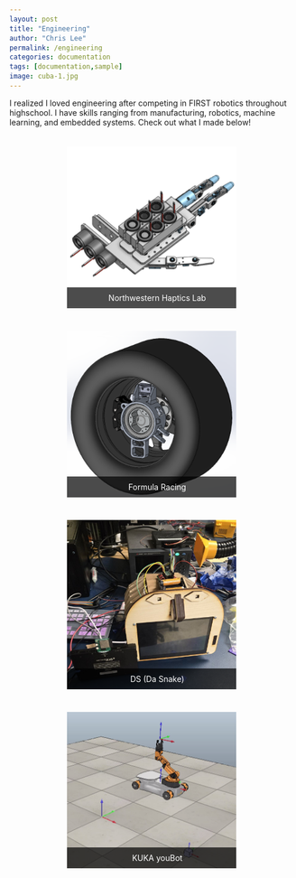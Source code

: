 ```yaml
---
layout: post
title: "Engineering"
author: "Chris Lee"
permalink: /engineering
categories: documentation
tags: [documentation,sample]
image: cuba-1.jpg
---
```


I realized I loved engineering after competing in FIRST robotics throughout highschool. I have skills ranging from manufacturing, robotics, machine learning, and embedded systems. Check out what I made below!

<style>
.container {
  display: flex;
  flex-wrap: wrap;
  justify-content: space-around;
}

.image-card {
  position: relative;
  width: 300px;
  margin: 20px;
  overflow: hidden;
  transition: transform 0.3s ease;
}

.image-card img {
  width: 100%;
  display: block;
  transition: transform 0.3s ease;
}

.image-card:hover {
  transform: scale(1.05);
}

.image-card:hover img {
  transform: scale(1.1);
}

.overlay {
  position: absolute;
  bottom: 0;
  background: rgba(0, 0, 0, 0.7);
  color: #fff;
  width: 100%;
  text-align: center;
  padding: 10px;
  transition: 0.3s ease;
  border-radius: 0; /* Ensure sharp corners */
}

.image-card:hover .overlay {
  bottom: 0;
}
</style>

<div class="container">
  <div class="image-card">
    <a href="/engineering/haptics">
      <img src="/assets/img/aiet-hand.png" alt="Northwestern Haptics Lab">
      <div class="overlay">Northwestern Haptics Lab</div>
    </a>
  </div>
  <div class="image-card">
    <a href="/engineering/formula">
      <img src="/assets/img/upright.png" alt="Formula Racing">
      <div class="overlay">Formula Racing</div>
    </a>
  </div>
  <div class="image-card">
    <a href="/engineering/ds">
      <img src="/assets/img/da-snake.jpg" alt="DS">
      <div class="overlay">DS (Da Snake)</div>
    </a>
  </div>
  <div class="image-card">
    <a href="/engineering/kuka">
      <img src="/assets/img/kukapic.png" alt="KUKA youBot">
      <div class="overlay">KUKA youBot</div>
    </a>
  </div>
</div>
